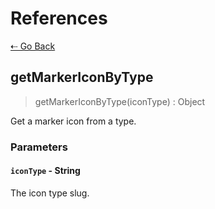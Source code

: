 # References

[&#8672; Go Back](../references/)

## getMarkerIconByType

> getMarkerIconByType(iconType) : Object

Get a marker icon from a type.

### Parameters

#### `iconType` - String

The icon type slug.
